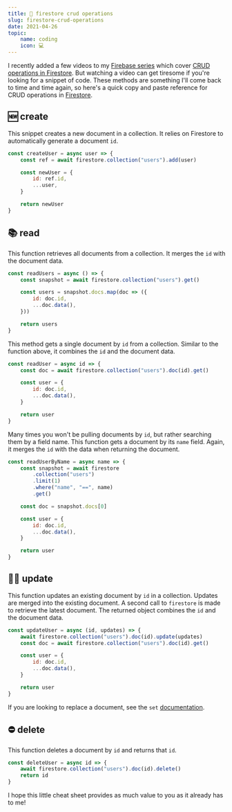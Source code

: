 ```yaml
---
title: 💩 firestore crud operations
slug: firestore-crud-operations
date: 2021-04-26
topic:
    name: coding
    icon: 💻
---
```


I recently added a few videos to my [Firebase series][firebase-playlist] which cover [CRUD operations in Firestore][firestore-crud]. But watching a video can get tiresome if you're looking for a snippet of code. These methods are something I'll come back to time and time again, so here's a quick copy and paste reference for CRUD operations in [Firestore][firestore].

## 🆕 create

This snippet creates a new document in a collection. It relies on Firestore to automatically generate a document `id`.

```javascript
const createUser = async user => {
    const ref = await firestore.collection("users").add(user)

    const newUser = {
        id: ref.id,
        ...user,
    }

    return newUser
}
```

## 📚 read

This function retrieves all documents from a collection. It merges the `id` with the document data.

```javascript
const readUsers = async () => {
    const snapshot = await firestore.collection("users").get()

    const users = snapshot.docs.map(doc => ({
        id: doc.id,
        ...doc.data(),
    }))

    return users
}
```

This method gets a single document by `id` from a collection. Similar to the function above, it combines the `id` and the document data.

```javascript
const readUser = async id => {
    const doc = await firestore.collection("users").doc(id).get()

    const user = {
        id: doc.id,
        ...doc.data(),
    }

    return user
}
```

Many times you won't be pulling documents by `id`, but rather searching them by a field name. This function gets a document by its `name` field. Again, it merges the `id` with the data when returning the document.

```javascript
const readUserByName = async name => {
    const snapshot = await firestore
        .collection("users")
        .limit(1)
        .where("name", "==", name)
        .get()

    const doc = snapshot.docs[0]

    const user = {
        id: doc.id,
        ...doc.data(),
    }

    return user
}
```

## ☝🏼 update

This function updates an existing document by `id` in a collection. Updates are merged into the existing document. A second call to `firestore` is made to retrieve the latest document. The returned object combines the `id` and the document data.

```javascript
const updateUser = async (id, updates) => {
    await firestore.collection("users").doc(id).update(updates)
    const doc = await firestore.collection("users").doc(id).get()

    const user = {
        id: doc.id,
        ...doc.data(),
    }

    return user
}
```

If you are looking to replace a document, see the `set` [documentation][firestore-set].

## ⛔ delete

This function deletes a document by `id` and returns that `id`.

```javascript
const deleteUser = async id => {
    await firestore.collection("users").doc(id).delete()
    return id
}
```

I hope this little cheat sheet provides as much value to you as it already has to me!

[firebase-playlist]: https://www.youtube.com/watch?v=FArYmEBCMt0&list=PL6Mu1AMmTL-sSswsqShJ5fbIr9XjYHGFm
[firestore-crud]: https://www.youtube.com/watch?v=q13WbRYXrwU&list=PL6Mu1AMmTL-sSswsqShJ5fbIr9XjYHGFm
[firestore]: https://firebase.google.com/products/firestore
[firestore-set]: https://firebase.google.com/docs/firestore/manage-data/add-data#set_a_document
